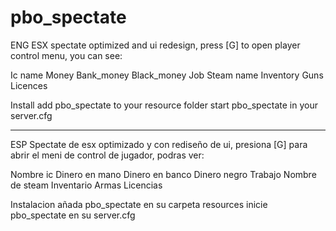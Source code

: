 # pbo_spectate

ENG
ESX spectate optimized and ui redesign, 
press [G] to open player control menu, you can see:

Ic name
Money
Bank_money
Black_money
Job
Steam name
Inventory 
Guns 
Licences

Install
add pbo_spectate to your resource folder
start pbo_spectate in your server.cfg

______________________________________________________________________

ESP
Spectate de esx optimizado y con rediseño de ui,
presiona [G] para abrir el meni de control de jugador, podras ver: 

Nombre ic
Dinero en mano
Dinero en banco
Dinero negro
Trabajo
Nombre de steam
Inventario
Armas
Licencias

Instalacion
añada pbo_spectate en su carpeta resources
inicie pbo_spectate en su server.cfg
